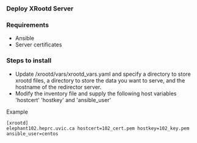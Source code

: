 ### Deploy XRootd Server

### Requirements

- Ansible
- Server certificates

### Steps to install
- Update /xrootd/vars/xrootd_vars.yaml and specify a directory to store xrootd files, a directory to store the data you want to serve, and the hostname of the redirector server.
- Modify the inventory file and supply the following host variables 'hostcert' 'hostkey' and 'ansible_user'

Example
```
[xrootd]
elephant102.heprc.uvic.ca hostcert=102_cert.pem hostkey=102_key.pem ansible_user=centos
```
